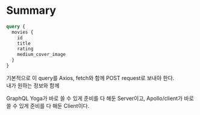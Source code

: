 # Summary

```graphql
query {
  movies {
    id
    title
    rating
    medium_cover_image
  }
}
```

기본적으로 이 query를 Axios, fetch와 함께 POST request로 보내야 한다.  
내가 원하는 정보와 함께

GraphQL Yoga가 바로 쓸 수 있게 준비를 다 해둔 Server이고,
Apollo/client가 바로 쓸 수 있게 준비를 다 해둔 Client이다.
